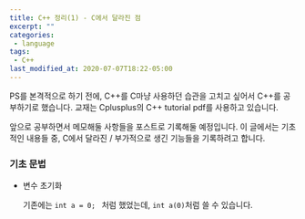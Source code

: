 ```yaml
---
title: C++ 정리(1) - C에서 달라진 점
excerpt: ""
categories:
 - language
tags:
 - C++
last_modified_at: 2020-07-07T18:22-05:00
---
```


PS를 본격적으로 하기 전에, C++를 C마냥 사용하던 습관을 고치고 싶어서 C++를 공부하기로 했습니다. 교재는 Cplusplus의 C++ tutorial pdf를 사용하고 있습니다.

앞으로 공부하면서 메모해둘 사항들을 포스트로 기록해둘 예정입니다. 이 글에서는 기초적인 내용들 중, C에서 달라진 / 부가적으로 생긴 기능들을 기록하려고 합니다.



### 기초 문법

* 변수 초기화

   기존에는 ```int a = 0; ``` 처럼 했었는데, ```int a(0)```처럼 쓸 수 있습니다.
   
   